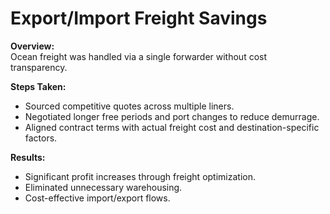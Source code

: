 # Export/Import Freight Savings

**Overview:**  
Ocean freight was handled via a single forwarder without cost transparency.

**Steps Taken:**  
- Sourced competitive quotes across multiple liners.
- Negotiated longer free periods and port changes to reduce demurrage.
- Aligned contract terms with actual freight cost and destination-specific factors.

**Results:**  
- Significant profit increases through freight optimization.
- Eliminated unnecessary warehousing.
- Cost-effective import/export flows.